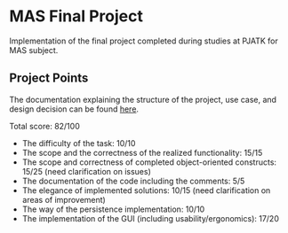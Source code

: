 # MAS Final Project

Implementation of the final project completed during studies at PJATK for MAS subject.

## Project Points

The documentation explaining the structure of the project, use case, and design decision can be found [here](https://github.com/andoniiev/MAS_FINAL/blob/main/MAS_Documentation.pdf).

Total score: 82/100
- The difficulty of the task: 10/10
- The scope and the correctness of the realized functionality: 15/15
- The scope and correctness of completed object-oriented constructs: 15/25 (need clarification on issues)
- The documentation of the code including the comments: 5/5
- The elegance of implemented solutions: 10/15 (need clarification on areas of improvement)
- The way of the persistence implementation: 10/10
- The implementation of the GUI (including usability/ergonomics): 17/20

